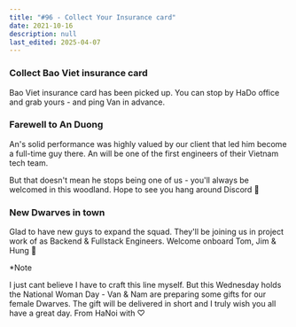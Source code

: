 ```yaml
---
title: "#96 - Collect Your Insurance card"
date: 2021-10-16
description: null
last_edited: 2025-04-07
---
```


### Collect Bao Viet insurance card

Bao Viet insurance card has been picked up. You can stop by HaDo office and grab yours - and ping Van in advance.

### Farewell to An Duong

An's solid performance was highly valued by our client that led him become a full-time guy there. An will be one of the first engineers of their Vietnam tech team.

But that doesn't mean he stops being one of us - you'll always be welcomed in this woodland. Hope to see you hang around Discord 👾

### New Dwarves in town

Glad to have new guys to expand the squad. They'll be joining us in project work of as Backend & Fullstack Engineers. Welcome onboard Tom, Jim & Hung 🚀

\*Note

I just cant believe I have to craft this line myself. But this Wednesday holds the National Woman Day - Van & Nam are preparing some gifts for our female Dwarves. The gift will be delivered in short and I truly wish you all have a great day. From HaNoi with ♡

